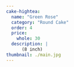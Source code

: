 ```yaml
---
cake-hightea:
  name: "Green Rose"
  category: "Round Cake"
  order: 4
  price:
    whole: 30
  description: |
      (8 inch)
thumbnail: ./main.jpg
---
```

